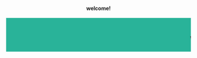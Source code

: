 <html>
 <head>
 <title font-size="50px">about us page</title>
 </head>
 <body>
 <center><h4>welcome!</h4></center>
 <marquee bgcolor="#29B399" behavior="scroll"><h1>welcome to world travelling website :))</h1></marquee>
 
 
 
 
 
 
 
 
 </body>







</html>
